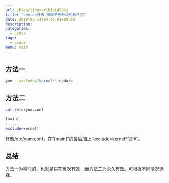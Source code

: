 ```yaml
---
url: /blog/linux/r1bIUL458Cz
title: "centos升级 排除不想升级的软件包"
date: 2018-05-14T04:45:01+08:00
description:
categories:
  - Linux
tags:
  - Linux
menu: main
---
```


## 方法一

```bash
yum --exclude="kernel*" update

```

## 方法二

```bash
cat /etc/yum.conf

[main]
......
exclude=kernel*

```

修改/etc/yum.conf，在“[main]”的最后加上“exclude=kernel*”即可。

## 总结

方法一为零时的，也就是只在当次有效，而方法二为永久有效。可根据不同情况选择。